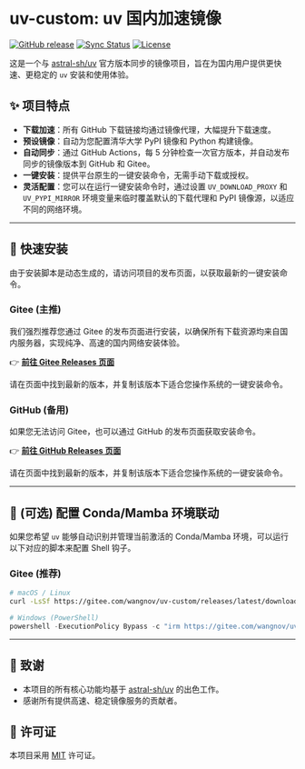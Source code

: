# uv-custom: uv 国内加速镜像

[![GitHub release](https://img.shields.io/github/v/release/Wangnov/uv-custom?display_name=tag&sort=semver&logo=github)](https://github.com/Wangnov/uv-custom/releases/latest)
[![Sync Status](https://github.com/Wangnov/uv-custom/actions/workflows/sync_release.yml/badge.svg)](https://github.com/Wangnov/uv-custom/actions/workflows/sync_release.yml)
[![License](https://img.shields.io/badge/license-MIT-blue.svg)](LICENSE)

这是一个与 [astral-sh/uv](https://github.com/astral-sh/uv) 官方版本同步的镜像项目，旨在为国内用户提供更快速、更稳定的 `uv` 安装和使用体验。

## ✨ 项目特点

- **下载加速**：所有 GitHub 下载链接均通过镜像代理，大幅提升下载速度。
- **预设镜像**：自动为您配置清华大学 PyPI 镜像和 Python 构建镜像。
- **自动同步**：通过 GitHub Actions，每 5 分钟检查一次官方版本，并自动发布同步的镜像版本到 GitHub 和 Gitee。
- **一键安装**：提供平台原生的一键安装命令，无需手动下载或授权。
- **灵活配置**：您可以在运行一键安装命令时，通过设置 `UV_DOWNLOAD_PROXY` 和 `UV_PYPI_MIRROR` 环境变量来临时覆盖默认的下载代理和 PyPI 镜像源，以适应不同的网络环境。

---

## 🚀 快速安装

由于安装脚本是动态生成的，请访问项目的发布页面，以获取最新的一键安装命令。

### Gitee (主推)

我们强烈推荐您通过 Gitee 的发布页面进行安装，以确保所有下载资源均来自国内服务器，实现纯净、高速的国内网络安装体验。

👉 **[前往 Gitee Releases 页面](https://gitee.com/wangnov/uv-custom/releases)**

请在页面中找到最新的版本，并复制该版本下适合您操作系统的一键安装命令。

### GitHub (备用)

如果您无法访问 Gitee，也可以通过 GitHub 的发布页面获取安装命令。

👉 **[前往 GitHub Releases 页面](https://github.com/Wangnov/uv-custom/releases)**

请在页面中找到最新的版本，并复制该版本下适合您操作系统的一键安装命令。

---

## 🔧 (可选) 配置 Conda/Mamba 环境联动

如果您希望 `uv` 能够自动识别并管理当前激活的 Conda/Mamba 环境，可以运行以下对应的脚本来配置 Shell 钩子。

### Gitee (推荐)

```sh
# macOS / Linux
curl -LsSf https://gitee.com/wangnov/uv-custom/releases/latest/download/setup_hooks.sh | sh
```

```powershell
# Windows (PowerShell)
powershell -ExecutionPolicy Bypass -c "irm https://gitee.com/wangnov/uv-custom/releases/latest/download/setup_hooks.ps1 | iex"
```

---

## 🙏 致谢

- 本项目的所有核心功能均基于 [astral-sh/uv](https://github.com/astral-sh/uv) 的出色工作。
- 感谢所有提供高速、稳定镜像服务的贡献者。

## 📄 许可证

本项目采用 [MIT](LICENSE) 许可证。